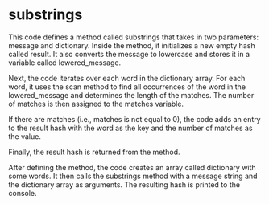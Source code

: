 # substrings
This code defines a method called substrings that takes in two parameters: message and dictionary. Inside the method, it initializes a new empty hash called result. It also converts the message to lowercase and stores it in a variable called lowered_message.

Next, the code iterates over each word in the dictionary array. For each word, it uses the scan method to find all occurrences of the word in the lowered_message and determines the length of the matches. The number of matches is then assigned to the matches variable.

If there are matches (i.e., matches is not equal to 0), the code adds an entry to the result hash with the word as the key and the number of matches as the value.

Finally, the result hash is returned from the method.

After defining the method, the code creates an array called dictionary with some words. It then calls the substrings method with a message string and the dictionary array as arguments. The resulting hash is printed to the console.
